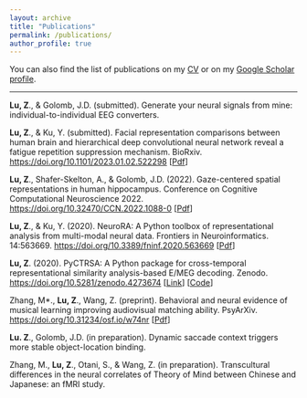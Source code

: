```yaml
---
layout: archive
title: "Publications"
permalink: /publications/
author_profile: true
---
```


You can also find the list of publications on my [CV](/files/CV_ZitongLu.pdf) or on my [Google Scholar profile](https://scholar.google.com/citations?user=bE5VCKsAAAAJ).

---

**Lu, Z**., & Golomb, J.D. (submitted). Generate your neural signals from mine: individual-to-individual EEG converters.

**Lu, Z**., & Ku, Y. (submitted). Facial representation comparisons between human brain and hierarchical deep convolutional neural network reveal a fatigue repetition suppression mechanism. BioRxiv. https://doi.org/10.1101/2023.01.02.522298 [[Pdf](https://zitonglu1996.github.io/files/Lu_Ku_BioRxiv_2023.pdf)]

**Lu, Z**., Shafer-Skelton, A., & Golomb, J.D. (2022). Gaze-centered spatial representations in human hippocampus. Conference on Cognitive Computational Neuroscience 2022. https://doi.org/10.32470/CCN.2022.1088-0 [[Pdf](https://zitonglu1996.github.io/files/Lu_CCN2022.pdf)]

**Lu, Z**., & Ku, Y. (2020). NeuroRA: A Python toolbox of representational analysis from multi-modal neural data. Frontiers in Neuroinformatics. 14:563669. https://doi.org/10.3389/fninf.2020.563669 [[Pdf](https://zitonglu1996.github.io/files/Lu_Ku_FININ_2021.pdf)]

**Lu, Z**. (2020). PyCTRSA: A Python package for cross-temporal representational similarity analysis-based E/MEG decoding. Zenodo. https://doi.org/10.5281/zenodo.4273674 [[Link](https://zenodo.org/record/4273674#.ZBiGNOzMLp4)] [[Code](https://github.com/ZitongLu1996/PyCTRSA)]

Zhang, M*., **Lu, Z**., Wang, Z. (preprint). Behavioral and neural evidence of musical learning improving audiovisual matching ability. PsyArXiv. https://doi.org/10.31234/osf.io/w74nr [[Pdf](https://zitonglu1996.github.io/files/Zhang_Lu_Wang_PsyArXiv_2022.pdf)]

**Lu. Z**., Golomb, J.D. (in preparation). Dynamic saccade context triggers more stable object-location binding.

Zhang, M., **Lu, Z**., Otani, S., & Wang, Z. (in preparation). Transcultural differences in the neural correlates of Theory of Mind between Chinese and Japanese: an fMRI study.


